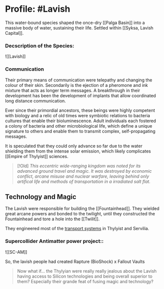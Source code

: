 # Profile: #Lavish 

This water-bound species shaped the once-dry [[Palga Basin]] into a massive body of water, sustaining their life.
Settled within [[Syksa, Lavish Capital]]. 
### Decscription of the Species:
![[Lavish]]

### Communication 
Their primary means of communication were telepathy and changing the colour of their skin. Secondarily is the ejection of a pheromone and ink mixture that acts as longer term messages.
A breakthrough in their development has been the development of implants that allow coordinated long distance communication.

Ever since their primordial ancestors, these beings were highly competent with biology and a relic of old times were symbiotic relations to bacteria cultures that enable their bioluminescence.
Adult individuals each fostered a colony of bacteria and other microbiological life, which define a unique signature to others and enable them to transmit complex, self-propagating messages.

It is speculated that they could only advance so far due to the water shielding them from the intense solar emission, which likely complicates [[Empire of Thylyist]] sciences.

> [!Old]
> *This eccentric wide-ranging kingdom was noted for its advanced ground travel and magic. It was destroyed by economic conflict, arcane misuse and nuclear warfare, leaving behind only artifical life and methods of transportation in a irradiated salt flat.*
> 

## Technology and Magic
The Lavish were responsible for building the [[Fountainhead]].
They wielded great arcane powers and bonded to the twilight, until they constructed the Fountainhead and tore a hole into the [[Twilit]].

They engineered most of the [transport systems](Argrosy) in Thylyist and Servilia.

### Supercollider Antimatter power project::
![[SC-AM]]



So, the lavish people had created Rapture (BioShock) x Fallout Vaults

> Now what if... the Thylyian were really really jealous about the Lavish having access to Silicon technologies and being overall superior to them? Especially their grande feat of fusing magic and technology?
